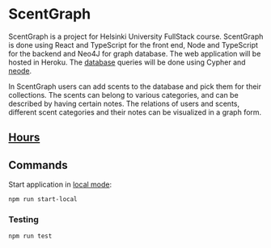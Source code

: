 # ScentGraph

ScentGraph is a project for Helsinki University FullStack course. ScentGraph is done using React and TypeScript for the front end, Node and TypeScript for the backend and Neo4J for graph database. The web application will be hosted in Heroku. The [database](https://github.com/apndx/ScentGraph/blob/master/documentation/database.md) queries will be done using Cypher and [neode](https://www.npmjs.com/package/neode).

In ScentGraph users can add scents to the database and pick them for their collections. The scents can belong to various categories, and can be described by having certain notes. The relations of users and scents, different scent categories and their notes can be visualized in a graph form.

## [Hours](https://github.com/apndx/ScentGraph/blob/master/documentation/hourlist.md)

## Commands

Start application in [local mode](http://localhost:3001/):
```
npm run start-local
```

### Testing

```
npm run test
```


